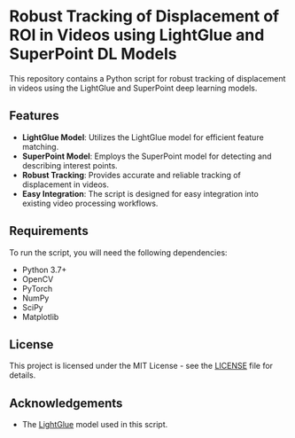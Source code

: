 
# Robust Tracking of Displacement of ROI in Videos using LightGlue and SuperPoint DL Models

This repository contains a Python script for robust tracking of displacement in videos using the LightGlue and SuperPoint deep learning models.
## Features

- **LightGlue Model**: Utilizes the LightGlue model for efficient feature matching.
- **SuperPoint Model**: Employs the SuperPoint model for detecting and describing interest points.
- **Robust Tracking**: Provides accurate and reliable tracking of displacement in videos.
- **Easy Integration**: The script is designed for easy integration into existing video processing workflows.

## Requirements

To run the script, you will need the following dependencies:

- Python 3.7+
- OpenCV
- PyTorch
- NumPy
- SciPy
- Matplotlib

## License

This project is licensed under the MIT License - see the [LICENSE](LICENSE) file for details.

## Acknowledgements

- The [LightGlue](https://github.com/cvg/LightGlue) model used in this script.
